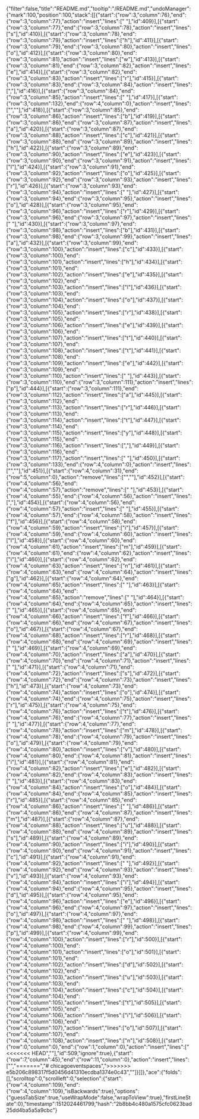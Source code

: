 {"filter":false,"title":"README.md","tooltip":"/README.md","undoManager":{"mark":100,"position":100,"stack":[[{"start":{"row":3,"column":76},"end":{"row":3,"column":77},"action":"insert","lines":[" "],"id":409}],[{"start":{"row":3,"column":77},"end":{"row":3,"column":78},"action":"insert","lines":["s"],"id":410}],[{"start":{"row":3,"column":78},"end":{"row":3,"column":79},"action":"insert","lines":["h"],"id":411}],[{"start":{"row":3,"column":79},"end":{"row":3,"column":80},"action":"insert","lines":["o"],"id":412}],[{"start":{"row":3,"column":80},"end":{"row":3,"column":81},"action":"insert","lines":["w"],"id":413}],[{"start":{"row":3,"column":81},"end":{"row":3,"column":82},"action":"insert","lines":["e"],"id":414}],[{"start":{"row":3,"column":82},"end":{"row":3,"column":83},"action":"insert","lines":["r"],"id":415}],[{"start":{"row":3,"column":83},"end":{"row":3,"column":84},"action":"insert","lines":[","],"id":416}],[{"start":{"row":3,"column":84},"end":{"row":3,"column":85},"action":"insert","lines":[" "],"id":417}],[{"start":{"row":3,"column":132},"end":{"row":4,"column":0},"action":"insert","lines":["",""],"id":418}],[{"start":{"row":3,"column":85},"end":{"row":3,"column":86},"action":"insert","lines":["b"],"id":419}],[{"start":{"row":3,"column":86},"end":{"row":3,"column":87},"action":"insert","lines":["a"],"id":420}],[{"start":{"row":3,"column":87},"end":{"row":3,"column":88},"action":"insert","lines":["c"],"id":421}],[{"start":{"row":3,"column":88},"end":{"row":3,"column":89},"action":"insert","lines":["h"],"id":422}],[{"start":{"row":3,"column":89},"end":{"row":3,"column":90},"action":"insert","lines":["e"],"id":423}],[{"start":{"row":3,"column":90},"end":{"row":3,"column":91},"action":"insert","lines":["l"],"id":424}],[{"start":{"row":3,"column":91},"end":{"row":3,"column":92},"action":"insert","lines":["o"],"id":425}],[{"start":{"row":3,"column":92},"end":{"row":3,"column":93},"action":"insert","lines":["r"],"id":426}],[{"start":{"row":3,"column":93},"end":{"row":3,"column":94},"action":"insert","lines":[" "],"id":427}],[{"start":{"row":3,"column":94},"end":{"row":3,"column":95},"action":"insert","lines":["o"],"id":428}],[{"start":{"row":3,"column":95},"end":{"row":3,"column":96},"action":"insert","lines":["r"],"id":429}],[{"start":{"row":3,"column":96},"end":{"row":3,"column":97},"action":"insert","lines":[" "],"id":430}],[{"start":{"row":3,"column":97},"end":{"row":3,"column":98},"action":"insert","lines":["b"],"id":431}],[{"start":{"row":3,"column":98},"end":{"row":3,"column":99},"action":"insert","lines":["a"],"id":432}],[{"start":{"row":3,"column":99},"end":{"row":3,"column":100},"action":"insert","lines":["c"],"id":433}],[{"start":{"row":3,"column":100},"end":{"row":3,"column":101},"action":"insert","lines":["h"],"id":434}],[{"start":{"row":3,"column":101},"end":{"row":3,"column":102},"action":"insert","lines":["e"],"id":435}],[{"start":{"row":3,"column":102},"end":{"row":3,"column":103},"action":"insert","lines":["l"],"id":436}],[{"start":{"row":3,"column":103},"end":{"row":3,"column":104},"action":"insert","lines":["o"],"id":437}],[{"start":{"row":3,"column":104},"end":{"row":3,"column":105},"action":"insert","lines":["r"],"id":438}],[{"start":{"row":3,"column":105},"end":{"row":3,"column":106},"action":"insert","lines":["e"],"id":439}],[{"start":{"row":3,"column":106},"end":{"row":3,"column":107},"action":"insert","lines":["t"],"id":440}],[{"start":{"row":3,"column":107},"end":{"row":3,"column":108},"action":"insert","lines":["t"],"id":441}],[{"start":{"row":3,"column":108},"end":{"row":3,"column":109},"action":"insert","lines":["e"],"id":442}],[{"start":{"row":3,"column":109},"end":{"row":3,"column":110},"action":"insert","lines":[" "],"id":443}],[{"start":{"row":3,"column":110},"end":{"row":3,"column":111},"action":"insert","lines":["p"],"id":444}],[{"start":{"row":3,"column":111},"end":{"row":3,"column":112},"action":"insert","lines":["a"],"id":445}],[{"start":{"row":3,"column":112},"end":{"row":3,"column":113},"action":"insert","lines":["r"],"id":446}],[{"start":{"row":3,"column":113},"end":{"row":3,"column":114},"action":"insert","lines":["t"],"id":447}],[{"start":{"row":3,"column":114},"end":{"row":3,"column":115},"action":"insert","lines":["y"],"id":448}],[{"start":{"row":3,"column":115},"end":{"row":3,"column":116},"action":"insert","lines":[","],"id":449}],[{"start":{"row":3,"column":116},"end":{"row":3,"column":117},"action":"insert","lines":[" "],"id":450}],[{"start":{"row":3,"column":133},"end":{"row":4,"column":0},"action":"insert","lines":["",""],"id":451}],[{"start":{"row":4,"column":31},"end":{"row":5,"column":0},"action":"remove","lines":["",""],"id":452}],[{"start":{"row":4,"column":56},"end":{"row":4,"column":57},"action":"remove","lines":[" "],"id":453}],[{"start":{"row":4,"column":55},"end":{"row":4,"column":56},"action":"insert","lines":[","],"id":454}],[{"start":{"row":4,"column":56},"end":{"row":4,"column":57},"action":"insert","lines":[" "],"id":455}],[{"start":{"row":4,"column":57},"end":{"row":4,"column":58},"action":"insert","lines":["f"],"id":456}],[{"start":{"row":4,"column":58},"end":{"row":4,"column":59},"action":"insert","lines":["i"],"id":457}],[{"start":{"row":4,"column":59},"end":{"row":4,"column":60},"action":"insert","lines":["l"],"id":458}],[{"start":{"row":4,"column":60},"end":{"row":4,"column":61},"action":"insert","lines":["m"],"id":459}],[{"start":{"row":4,"column":61},"end":{"row":4,"column":62},"action":"insert","lines":["i"],"id":460}],[{"start":{"row":4,"column":62},"end":{"row":4,"column":63},"action":"insert","lines":["n"],"id":461}],[{"start":{"row":4,"column":63},"end":{"row":4,"column":64},"action":"insert","lines":["g"],"id":462}],[{"start":{"row":4,"column":64},"end":{"row":4,"column":65},"action":"insert","lines":[" "],"id":463}],[{"start":{"row":4,"column":64},"end":{"row":4,"column":65},"action":"remove","lines":[" "],"id":464}],[{"start":{"row":4,"column":64},"end":{"row":4,"column":65},"action":"insert","lines":[" "],"id":465}],[{"start":{"row":4,"column":65},"end":{"row":4,"column":66},"action":"insert","lines":["f"],"id":466}],[{"start":{"row":4,"column":66},"end":{"row":4,"column":67},"action":"insert","lines":["o"],"id":467}],[{"start":{"row":4,"column":67},"end":{"row":4,"column":68},"action":"insert","lines":["r"],"id":468}],[{"start":{"row":4,"column":68},"end":{"row":4,"column":69},"action":"insert","lines":[" "],"id":469}],[{"start":{"row":4,"column":69},"end":{"row":4,"column":70},"action":"insert","lines":["a"],"id":470}],[{"start":{"row":4,"column":70},"end":{"row":4,"column":71},"action":"insert","lines":[" "],"id":471}],[{"start":{"row":4,"column":71},"end":{"row":4,"column":72},"action":"insert","lines":["s"],"id":472}],[{"start":{"row":4,"column":72},"end":{"row":4,"column":73},"action":"insert","lines":["h"],"id":473}],[{"start":{"row":4,"column":73},"end":{"row":4,"column":74},"action":"insert","lines":["o"],"id":474}],[{"start":{"row":4,"column":74},"end":{"row":4,"column":75},"action":"insert","lines":["r"],"id":475}],[{"start":{"row":4,"column":75},"end":{"row":4,"column":76},"action":"insert","lines":["t"],"id":476}],[{"start":{"row":4,"column":76},"end":{"row":4,"column":77},"action":"insert","lines":[" "],"id":477}],[{"start":{"row":4,"column":77},"end":{"row":4,"column":78},"action":"insert","lines":["m"],"id":478}],[{"start":{"row":4,"column":78},"end":{"row":4,"column":79},"action":"insert","lines":["o"],"id":479}],[{"start":{"row":4,"column":79},"end":{"row":4,"column":80},"action":"insert","lines":["v"],"id":480}],[{"start":{"row":4,"column":80},"end":{"row":4,"column":81},"action":"insert","lines":["i"],"id":481}],[{"start":{"row":4,"column":81},"end":{"row":4,"column":82},"action":"insert","lines":["e"],"id":482}],[{"start":{"row":4,"column":82},"end":{"row":4,"column":83},"action":"insert","lines":[" "],"id":483}],[{"start":{"row":4,"column":83},"end":{"row":4,"column":84},"action":"insert","lines":["o"],"id":484}],[{"start":{"row":4,"column":84},"end":{"row":4,"column":85},"action":"insert","lines":["r"],"id":485}],[{"start":{"row":4,"column":85},"end":{"row":4,"column":86},"action":"insert","lines":[" "],"id":486}],[{"start":{"row":4,"column":86},"end":{"row":4,"column":87},"action":"insert","lines":["m"],"id":487}],[{"start":{"row":4,"column":87},"end":{"row":4,"column":88},"action":"insert","lines":["u"],"id":488}],[{"start":{"row":4,"column":88},"end":{"row":4,"column":89},"action":"insert","lines":["s"],"id":489}],[{"start":{"row":4,"column":89},"end":{"row":4,"column":90},"action":"insert","lines":["i"],"id":490}],[{"start":{"row":4,"column":90},"end":{"row":4,"column":91},"action":"insert","lines":["c"],"id":491}],[{"start":{"row":4,"column":91},"end":{"row":4,"column":92},"action":"insert","lines":[" "],"id":492}],[{"start":{"row":4,"column":92},"end":{"row":4,"column":93},"action":"insert","lines":["v"],"id":493}],[{"start":{"row":4,"column":93},"end":{"row":4,"column":94},"action":"insert","lines":["i"],"id":494}],[{"start":{"row":4,"column":94},"end":{"row":4,"column":95},"action":"insert","lines":["d"],"id":495}],[{"start":{"row":4,"column":95},"end":{"row":4,"column":96},"action":"insert","lines":["e"],"id":496}],[{"start":{"row":4,"column":96},"end":{"row":4,"column":97},"action":"insert","lines":["o"],"id":497}],[{"start":{"row":4,"column":97},"end":{"row":4,"column":98},"action":"insert","lines":[" "],"id":498}],[{"start":{"row":4,"column":98},"end":{"row":4,"column":99},"action":"insert","lines":["p"],"id":499}],[{"start":{"row":4,"column":99},"end":{"row":4,"column":100},"action":"insert","lines":["r"],"id":500}],[{"start":{"row":4,"column":100},"end":{"row":4,"column":101},"action":"insert","lines":["o"],"id":501}],[{"start":{"row":4,"column":101},"end":{"row":4,"column":102},"action":"insert","lines":["d"],"id":502}],[{"start":{"row":4,"column":102},"end":{"row":4,"column":103},"action":"insert","lines":["u"],"id":503}],[{"start":{"row":4,"column":103},"end":{"row":4,"column":104},"action":"insert","lines":["c"],"id":504}],[{"start":{"row":4,"column":104},"end":{"row":4,"column":105},"action":"insert","lines":["t"],"id":505}],[{"start":{"row":4,"column":105},"end":{"row":4,"column":106},"action":"insert","lines":["i"],"id":506}],[{"start":{"row":4,"column":106},"end":{"row":4,"column":107},"action":"insert","lines":["o"],"id":507}],[{"start":{"row":4,"column":107},"end":{"row":4,"column":108},"action":"insert","lines":["n"],"id":508}],[{"start":{"row":0,"column":0},"end":{"row":1,"column":0},"action":"insert","lines":["<<<<<<< HEAD",""],"id":509,"ignore":true},{"start":{"row":7,"column":45},"end":{"row":11,"column":0},"action":"insert","lines":["","=======","# chicagoeventspaces",">>>>>>> e5b206c898317f5d0456d41310ecdba1374e0c43",""]}]]},"ace":{"folds":[],"scrolltop":0,"scrollleft":0,"selection":{"start":{"row":4,"column":109},"end":{"row":4,"column":109},"isBackwards":true},"options":{"guessTabSize":true,"useWrapMode":false,"wrapToView":true},"firstLineState":0},"timestamp":1512024461799,"hash":"2b8bb4c480a1575cfc0623bad25dd4ba5a5a9cbc"}